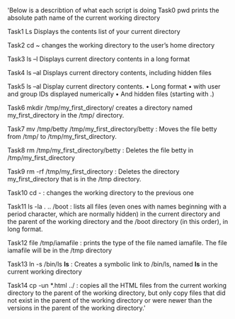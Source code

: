 'Below is a describtion of what each script is doing
Task0
pwd
prints the absolute path name of the current working directory

Task1
Ls
Displays the contents list of your current directory
                               
Task2
cd ~ 
changes the working directory to the user’s home directory

Task3
ls –l 
Displays current directory contents in a long format

Task4
ls –al
Displays current directory contents, including hidden files

Task5
ls –al 
Display current directory contents.
•	Long format
•	with user and group IDs displayed numerically
•	And hidden files (starting with .)

Task6
mkdir /tmp/my_first_directory/ 
creates a directory named my_first_directory in the /tmp/ directory.

Task7
mv /tmp/betty /tmp/my_first_directory/betty : 
Moves the file betty from /tmp/ to /tmp/my_first_directory.

Task8
rm /tmp/my_first_directory/betty :
	Deletes the file betty in /tmp/my_first_directory

Task9
rm -rf /tmp/my_first_directory :
	Deletes the directory my_first_directory that is in the /tmp directory.

Task10
cd - :
changes the working directory to the previous one

Task11
ls -la . .. /boot :
lists all files (even ones with names beginning with a period character, which are normally hidden) in the current directory and the parent of the working directory and the /boot directory (in this order), in long format.

Task12
file /tmp/iamafile : 
	prints the type of the file named iamafile. The file iamafile will be in the /tmp directory

Task13
ln -s /bin/ls __ls__ :
	Creates a symbolic link to /bin/ls, named __ls__ in the current working directory

Task14
cp -un *.html ../ :
copies all the HTML files from the current working directory to the parent of the working directory, but only copy files that did not exist in the parent of the working directory or were newer than the versions in the parent of the working directory.'

